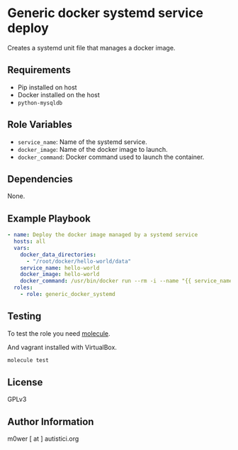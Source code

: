 Generic docker systemd service deploy
=====================================

Creates a systemd unit file that manages a docker image.

Requirements
------------

* Pip installed on host
* Docker installed on the host
* `python-mysqldb`

Role Variables
--------------

* `service_name`: Name of the systemd service.
* `docker_image`: Name of the docker image to launch.
* `docker_command`: Docker command used to launch the container.

Dependencies
------------

None.

Example Playbook
----------------

```yaml
- name: Deploy the docker image managed by a systemd service
  hosts: all
  vars:
    docker_data_directories:
      - "/root/docker/hello-world/data"
    service_name: hello-world
    docker_image: hello-world
    docker_command: /usr/bin/docker run --rm -i --name "{{ service_name }}" "{{ docker_image }}"
  roles:
    - role: generic_docker_systemd
```

Testing
-------

To test the role you need [molecule](http://molecule.readthedocs.io/en/latest/).

And vagrant installed with VirtualBox.

```bash
molecule test
```

License
-------

GPLv3

Author Information
------------------

m0wer [ at ] autistici.org
